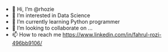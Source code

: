 - 👋 Hi, I’m @rhozie
- 👀 I’m interested in Data Science
- 🌱 I’m currently learning Python programmer
- 💞️ I’m looking to collaborate on ...
- 📫 How to reach me https://www.linkedin.com/in/fahrul-rozi-496bb9106/

<!---
rhozie/rhozie is a ✨ special ✨ repository because its `README.md` (this file) appears on your GitHub profile.
You can click the Preview link to take a look at your changes.
--->
